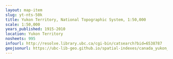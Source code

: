 ```yaml
---
layout: map-item
slug: yt-nts-50k
title: Yukon Territory, National Topographic System, 1:50,000
scale: 1:50,000
years_published: 1915-2010
location: Yukon Territory
nosheets: 995
infourl: http://resolve.library.ubc.ca/cgi-bin/catsearch?bid=6538787
geojsonurl: https://ubc-lib-geo.github.io/spatial-indexes/canada_yukon_50k_nts.geojson
---
```

